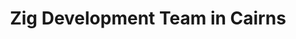 ---
title: Zig Development Team in Cairns
permalink: /landings/locations/cairns/developer/zig
technology: Zig
location: Cairns
---